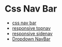 # Css Nav Bar

- [css nav bar](http://www.w3schools.com/css/css_navbar.asp)
- [responsive topnav](http://www.w3schools.com/css/tryit.asp?filename=trycss_navbar_horizontal_responsive)
- [responsive sidenav](http://www.w3schools.com/css/tryit.asp?filename=trycss_navbar_vertical_responsive)
- [Dropdown NavBar](http://www.w3schools.com/css/tryit.asp?filename=trycss_dropdown_navbar)
